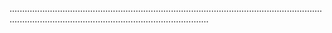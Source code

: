 ...........................................................................................................................................................................................................
